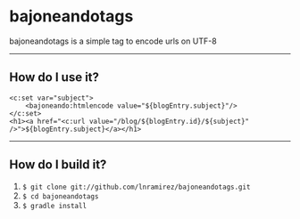 bajoneandotags
==========

bajoneandotags is a simple tag to encode urls on UTF-8

***

How do I use it?
----------------

    <c:set var="subject">
        <bajoneando:htmlencode value="${blogEntry.subject}"/>
    </c:set>
    <h1><a href="<c:url value="/blog/${blogEntry.id}/${subject}" />">${blogEntry.subject}</a></h1>


***

How do I build it?
-------------------------

1. `$ git clone git://github.com/lnramirez/bajoneandotags.git`
2. `$ cd bajoneandotags`
3. `$ gradle install`

